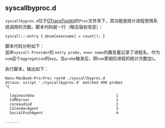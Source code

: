 ## syscallbyproc.d
`syscallbyproc.d`位于[DTraceToolkit](http://www.brendangregg.com/dtracetoolkit.html)的`Proc`文件夹下，其功能是统计进程使用系统调用的次数。脚本代码就一行（略去版权信息）：

    syscall:::entry { @num[execname] = count(); }

脚本代码分析如下：  
监听`syscall Provider`的 `entry probe`，`exec name`内置变量记录了进程名，作为`num`这个`aggregation`的`key`。当`probe`触发后，把`num`里相应进程的统计次数加`1`。

执行脚本，输出如下：

    Nans-MacBook-Pro:Proc root# ./syscallbyproc.d 
    dtrace: script './syscallbyproc.d' matched 490 probes
    ^C
    
      loginwindow                                     1
      CVMServer                                       2
      coreaudiod                                      2
      CalendarAgent                                   3
      SocialPushAgent                                 4
      
    ......
